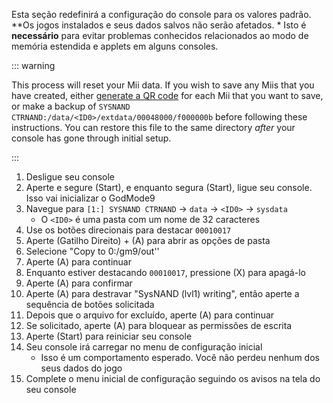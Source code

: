 Esta seção redefinirá a configuração do console para os valores padrão. \*\*Os jogos instalados e seus dados salvos não serão afetados. \* Isto é **necessário** para evitar problemas conhecidos relacionados ao modo de memória estendida e applets em alguns consoles.

::: warning

This process will reset your Mii data. If you wish to save any Miis that you have created, either [generate a QR code](https://en-americas-support.nintendo.com/app/answers/detail/a_id/298/~/how-to-generate-a-qr-code%E2%84%A2-for-a-mii) for each Mii that you want to save, or make a backup of `SYSNAND CTRNAND:/data/<ID0>/extdata/00048000/f000000b` before following these instructions. You can restore this file to the same directory _after_ your console has gone through initial setup.

:::

1. Desligue seu console
2. Aperte e segure (Start), e enquanto segura (Start), ligue seu console. Isso vai inicializar o GodMode9
3. Navegue para `[1:] SYSNAND CTRNAND` -> `data` -> `<ID0>` -> `sysdata`
    - O `<ID0>` é uma pasta com um nome de 32 caracteres
4. Use os botões direcionais para destacar `00010017`
5. Aperte (Gatilho Direito) + (A) para abrir as opções de pasta
6. Selecione "Copy to 0:/gm9/out''
7. Aperte (A) para continuar
8. Enquanto estiver destacando `00010017`, pressione (X) para apagá-lo
9. Aperte (A) para confirmar
10. Aperte (A) para destravar "SysNAND (lvl1) writing", então aperte a sequência de botões solicitada
11. Depois que o arquivo for excluído, aperte (A) para continuar
12. Se solicitado, aperte (A) para bloquear as permissões de escrita
13. Aperte (Start) para reiniciar seu console
14. Seu console irá carregar no menu de configuração inicial
    - Isso é um comportamento esperado. Você não perdeu nenhum dos seus dados do jogo
15. Complete o menu inicial de configuração seguindo os avisos na tela do seu console
